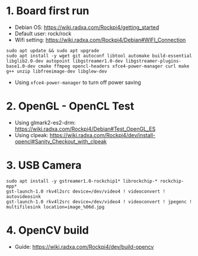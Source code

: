 # 1. Board first run
- Debian OS: https://wiki.radxa.com/Rockpi4/getting_started
- Default user: rock/rock
- Wifi setting: https://wiki.radxa.com/Rockpi4/Debian#WIFI_Connection 

```
sudo apt update && sudo apt upgrade
sudo apt install -y wget git autoconf libtool automake build-essential libglib2.0-dev autopoint libgstreamer1.0-dev libgstreamer-plugins-base1.0-dev cmake ffmpeg opencl-headers xfce4-power-manager curl make g++ unzip libfreeimage-dev libglew-dev
```
- Using `xfce4-power-manager` to turn off power saving

# 2. OpenGL - OpenCL Test
- Using glmark2-es2-drm: https://wiki.radxa.com/Rockpi4/Debian#Test_OpenGL_ES
- Using clpeak: https://wiki.radxa.com/Rockpi4/dev/install-opencl#Sanity_Checkout_with_clpeak

# 3. USB Camera
```
sudo apt install -y gstreamer1.0-rockchip1* librockchip-* rockchip-mpp*
gst-launch-1.0 rkv4l2src device=/dev/video4 ! videoconvert ! autovideosink
gst-launch-1.0 rkv4l2src device=/dev/video4 ! videoconvert ! jpegenc ! multifilesink location=image_%06d.jpg
```

# 4. OpenCV build
- Guide: https://wiki.radxa.com/Rockpi4/dev/build-opencv